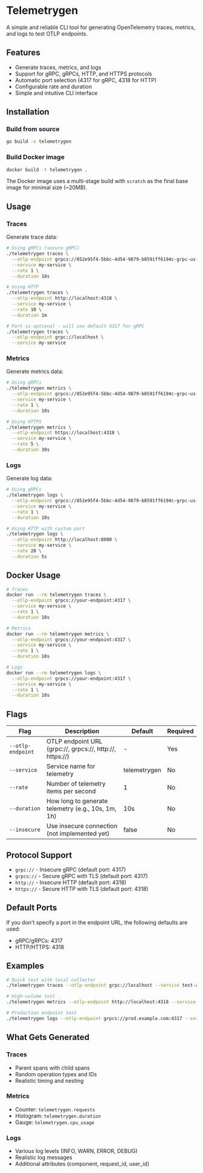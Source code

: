 # Telemetrygen

A simple and reliable CLI tool for generating OpenTelemetry traces, metrics, and logs to test OTLP endpoints.

## Features

- Generate traces, metrics, and logs
- Support for gRPC, gRPCs, HTTP, and HTTPS protocols
- Automatic port selection (4317 for gRPC, 4318 for HTTP)
- Configurable rate and duration
- Simple and intuitive CLI interface

## Installation

### Build from source

```bash
go build -o telemetrygen
```

### Build Docker image

```bash
docker build -t telemetrygen .
```

The Docker image uses a multi-stage build with `scratch` as the final base image for minimal size (~20MB).

## Usage

### Traces

Generate trace data:

```bash
# Using gRPCs (secure gRPC)
./telemetrygen traces \
  --otlp-endpoint grpcs://852e95f4-5bbc-4d54-9879-b8591ff6194c-grpc-us-west2-cf.aws-staging.edgedelta.com:4317 \
  --service my-service \
  --rate 1 \
  --duration 10s

# Using HTTP
./telemetrygen traces \
  --otlp-endpoint http://localhost:4318 \
  --service my-service \
  --rate 10 \
  --duration 1m

# Port is optional - will use default 4317 for gRPC
./telemetrygen traces \
  --otlp-endpoint grpc://localhost \
  --service my-service
```

### Metrics

Generate metrics data:

```bash
# Using gRPCs
./telemetrygen metrics \
  --otlp-endpoint grpcs://852e95f4-5bbc-4d54-9879-b8591ff6194c-grpc-us-west2-cf.aws-staging.edgedelta.com:4317 \
  --service my-service \
  --rate 1 \
  --duration 10s

# Using HTTPS
./telemetrygen metrics \
  --otlp-endpoint https://localhost:4318 \
  --service my-service \
  --rate 5 \
  --duration 30s
```

### Logs

Generate log data:

```bash
# Using gRPCs
./telemetrygen logs \
  --otlp-endpoint grpcs://852e95f4-5bbc-4d54-9879-b8591ff6194c-grpc-us-west2-cf.aws-staging.edgedelta.com:4317 \
  --service my-service \
  --rate 1 \
  --duration 10s

# Using HTTP with custom port
./telemetrygen logs \
  --otlp-endpoint http://localhost:8080 \
  --service my-service \
  --rate 20 \
  --duration 5s
```

## Docker Usage

```bash
# Traces
docker run --rm telemetrygen traces \
  --otlp-endpoint grpcs://your-endpoint:4317 \
  --service my-service \
  --rate 1 \
  --duration 10s

# Metrics
docker run --rm telemetrygen metrics \
  --otlp-endpoint grpcs://your-endpoint:4317 \
  --service my-service \
  --rate 1 \
  --duration 10s

# Logs
docker run --rm telemetrygen logs \
  --otlp-endpoint grpcs://your-endpoint:4317 \
  --service my-service \
  --rate 1 \
  --duration 10s
```

## Flags

| Flag | Description | Default | Required |
|------|-------------|---------|----------|
| `--otlp-endpoint` | OTLP endpoint URL (grpc://, grpcs://, http://, https://) | - | Yes |
| `--service` | Service name for telemetry | telemetrygen | No |
| `--rate` | Number of telemetry items per second | 1 | No |
| `--duration` | How long to generate telemetry (e.g., 10s, 1m, 1h) | 10s | No |
| `--insecure` | Use insecure connection (not implemented yet) | false | No |

## Protocol Support

- `grpc://` - Insecure gRPC (default port: 4317)
- `grpcs://` - Secure gRPC with TLS (default port: 4317)
- `http://` - Insecure HTTP (default port: 4318)
- `https://` - Secure HTTP with TLS (default port: 4318)

## Default Ports

If you don't specify a port in the endpoint URL, the following defaults are used:

- gRPC/gRPCs: 4317
- HTTP/HTTPS: 4318

## Examples

```bash
# Quick test with local collector
./telemetrygen traces --otlp-endpoint grpc://localhost --service test-app --duration 5s

# High-volume test
./telemetrygen metrics --otlp-endpoint http://localhost:4318 --service load-test --rate 100 --duration 1m

# Production endpoint test
./telemetrygen logs --otlp-endpoint grpcs://prod.example.com:4317 --service prod-app --rate 10 --duration 30s
```

## What Gets Generated

### Traces
- Parent spans with child spans
- Random operation types and IDs
- Realistic timing and nesting

### Metrics
- Counter: `telemetrygen.requests`
- Histogram: `telemetrygen.duration`
- Gauge: `telemetrygen.cpu_usage`

### Logs
- Various log levels (INFO, WARN, ERROR, DEBUG)
- Realistic log messages
- Additional attributes (component, request_id, user_id)
